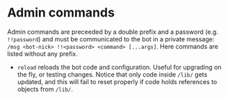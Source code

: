 # Admin commands
Admin commands are preceeded by a double prefix and a password (e.g.
`!!password`) and must be communicated to the bot in a private message:
`/msg <bot-nick> !!<password> <command> [...args]`. Here commands are listed
without any prefix.

-   `reload` reloads the bot code and configuration. Useful for upgrading on
    the fly, or testing changes. Notice that only code inside `/lib/` gets
    updated, and this will fail to reset properly if code holds references to
    objects from `/lib/`.
